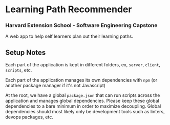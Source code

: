 # Learning Path Recommender
### Harvard Extension School - Software Engineering Capstone

A web app to help self learners plan out their learning paths.

## Setup Notes

Each part of the application is kept in different folders, ex, `server`, `client`, `scripts`, etc.

Each part of the application manages its own dependencies with `npm` (or another package manager if it's not Javascript)

At the root, we have a global `package.json` that can run scripts across the application and manages global dependencies. Please keep these global dependencies to a bare minimum in order to maximize decoupling. Global dependencies should most likely only be development tools such as linters, devops packages, etc. 
